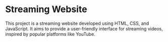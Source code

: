 # Streaming Website
 This project is a streaming website developed using HTML, CSS, and JavaScript. It aims to provide a user-friendly interface for streaming videos, inspired by popular platforms like YouTube.
